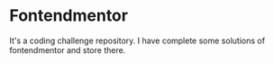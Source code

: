 # Fontendmentor
It's a coding challenge repository. I have complete some solutions of fontendmentor and store there.
